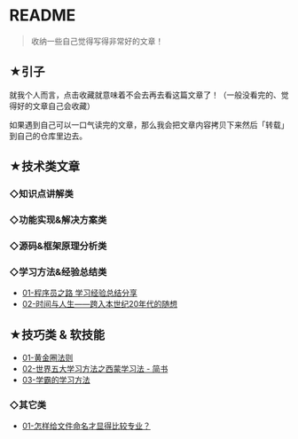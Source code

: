 # README

> 收纳一些自己觉得写得非常好的文章！

## ★引子

就我个人而言，点击收藏就意味着不会去再去看这篇文章了！（一般没看完的、觉得好的文章自己会收藏）

如果遇到自己可以一口气读完的文章，那么我会把文章内容拷贝下来然后「转载」到自己的仓库里边去。

## ★技术类文章

### ◇知识点讲解类

### ◇功能实现&解决方案类

### ◇源码&框架原理分析类

### ◇学习方法&经验总结类

- [01-程序员之路 学习经验总结分享](./technology/01.md)
- [02-时间与人生——跨入本世纪20年代的随想](./technology/02.md)

## ★技巧类 & 软技能

- [01-黄金圈法则](./skill/01.md)
- [02-世界五大学习方法之西蒙学习法 - 简书](https://www.jianshu.com/p/e8143ab5f0e9)
- [03-学霸的学习方法](./skill/03.md)

### ◇其它类

- [01-怎样给文件命名才显得比较专业？](./other/01.md)






